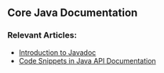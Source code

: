 ## Core Java Documentation

### Relevant Articles: 

- [Introduction to Javadoc](http://www.baeldung.com/javadoc)
- [Code Snippets in Java API Documentation](https://www.baeldung.com/java-doc-code-snippets)
